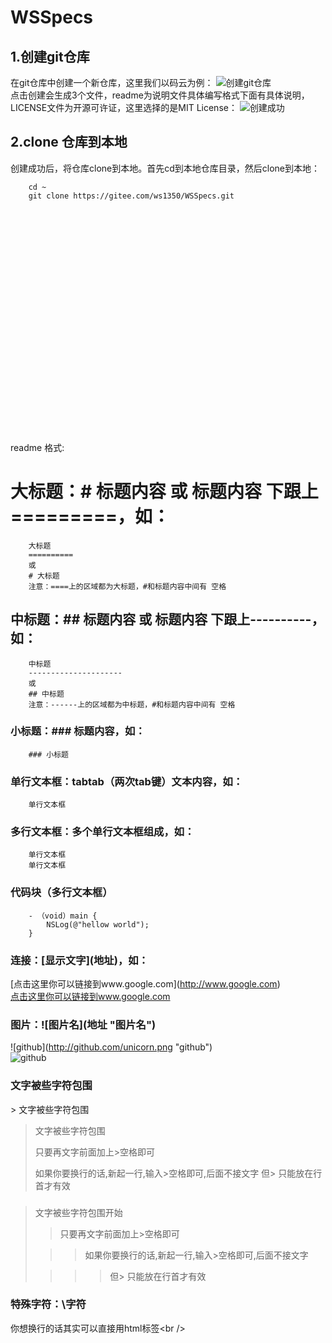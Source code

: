 # WSSpecs
## 1.创建git仓库
在git仓库中创建一个新仓库，这里我们以码云为例：
![创建git仓库](http://picture-ws.oss-cn-beijing.aliyuncs.com/WSCategory/181FF836-4ACD-4A6B-B97A-D3AC031E1816.png?Expires=1507869961&OSSAccessKeyId=TMP.AQF3AWFf2YDKJ_dyvr6nVlvg_vtKzDtjzXDTugc1IOCpP28NKgk23VOIcT3BAAAwLAIUF8Bj-uTz4hlJ2e-zgUt3OOjZ6MMCFHX9nZ0Qmlgrq7C1czPKEf_va67G&Signature=e2gi2zZWml%2BekM1vXR%2FyX%2BPXOv8%3D "创建git仓库")<br />
点击创建会生成3个文件，readme为说明文件具体编写格式下面有具体说明，LICENSE文件为开源可许证，这里选择的是MIT License：
![创建成功](http://picture-ws.oss-cn-beijing.aliyuncs.com/WSCategory/%E5%B1%8F%E5%B9%95%E5%BF%AB%E7%85%A7%202017-10-13%20%E4%B8%8A%E5%8D%8811.45.41.png?Expires=1507869974&OSSAccessKeyId=TMP.AQF3AWFf2YDKJ_dyvr6nVlvg_vtKzDtjzXDTugc1IOCpP28NKgk23VOIcT3BAAAwLAIUF8Bj-uTz4hlJ2e-zgUt3OOjZ6MMCFHX9nZ0Qmlgrq7C1czPKEf_va67G&Signature=6Wi8%2FbgKhyEzSYURQ16tijCHtjo%3D "创建成功")<br />
## 2.clone 仓库到本地
创建成功后，将仓库clone到本地。首先cd到本地仓库目录，然后clone到本地：

        cd ~
        git clone https://gitee.com/ws1350/WSSpecs.git


<br />
<br />
<br />
<br />
<br />
<br />
<br />
<br />
<br />
<br />
<br />
<br /><br /><br /><br /><br /><br /><br /><br /><br /><br />


readme 格式:
# 大标题：# 标题内容 或 标题内容 下跟上 =========，如：
        大标题
        ==========
        或
        # 大标题
        注意：====上的区域都为大标题，#和标题内容中间有 空格

## 中标题：## 标题内容 或 标题内容 下跟上----------，如：
        中标题
        ---------------------
        或
        ## 中标题
        注意：------上的区域都为中标题，#和标题内容中间有 空格

### 小标题：### 标题内容，如：
        ### 小标题

### 单行文本框：tabtab（两次tab键）文本内容，如：
        单行文本框

### 多行文本框：多个单行文本框组成，如：
        单行文本框
        单行文本框

### 代码块（多行文本框）
        - （void）main {
            NSLog(@"hellow world");
        }

### 连接：\[显示文字\]\(地址\)，如：
\[点击这里你可以链接到www.google.com\]\(http://www.google.com)<br />
[点击这里你可以链接到www.google.com](http://www.google.com)

### 图片：\!\[图片名\]\(地址 "图片名"\)
\!\[github\]\(http://github.com/unicorn.png "github"\)<br />
![github](http://github.com/unicorn.png "github")

### 文字被些字符包围
\> 文字被些字符包围
> 文字被些字符包围
>
> 只要再文字前面加上>空格即可
>
> 如果你要换行的话,新起一行,输入>空格即可,后面不接文字
> 但> 只能放在行首才有效

###
> 文字被些字符包围开始
>
> > 只要再文字前面加上>空格即可
>
>  > > 如果你要换行的话,新起一行,输入>空格即可,后面不接文字
>
> > > > 但> 只能放在行首才有效

### 特殊字符：\字符
你想换行的话其实可以直接用html标签\<br /\>

